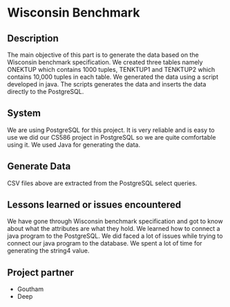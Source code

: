 # Wisconsin Benchmark

## Description

The main objective of this part is to generate the data based on the Wisconsin benchmark specification. We created three tables namely ONEKTUP which contains 1000 tuples, TENKTUP1 and TENKTUP2 which contains 10,000 tuples in each table. We generated the data using a script developed in java. The scripts generates the data and inserts the data directly to the PostgreSQL.


## System

We are using PostgreSQL for this project. It is very reliable and is easy to use we did our CS586 project in PostgreSQL so we are quite comfortable using it. We used Java for generating the data. 


## Generate Data

CSV files above are extracted from the PostgreSQL select queries. 


##  Lessons learned or issues encountered

We have gone through Wisconsin benchmark specification and got to know about what the attributes are what they hold. We learned how to connect a java program to the PostgreSQL. We did faced a lot of issues while trying to connect our java program to the database. We spent a lot of time for generating the string4 value. 


## Project partner

* Goutham 
* Deep
